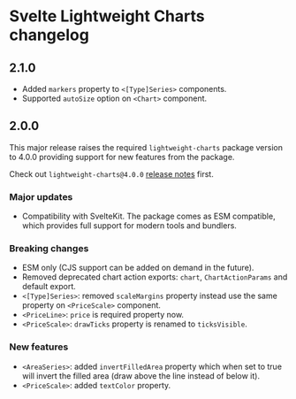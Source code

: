 # Svelte Lightweight Charts changelog

## 2.1.0

- Added `markers` property to `<[Type]Series>` components.
- Supported `autoSize` option on `<Chart>` component.

## 2.0.0

This major release raises the required `lightweight-charts` package version to 4.0.0 providing support for new features from the package.

Check out `lightweight-charts@4.0.0` [release notes](https://github.com/tradingview/lightweight-charts/releases/tag/v4.0.0) first.

### Major updates

- Compatibility with SvelteKit. The package comes as ESM compatible, which provides full support for modern tools and bundlers.

### Breaking changes

- ESM only (CJS support can be added on demand in the future).
- Removed deprecated chart action exports: `chart`, `ChartActionParams` and default export.
- `<[Type]Series>`: removed `scaleMargins` property instead use the same property on `<PriceScale>` component.
- `<PriceLine>`: `price` is required property now.
- `<PriceScale>`: `drawTicks` property is renamed to `ticksVisible`.

### New features

- `<AreaSeries>`: added `invertFilledArea` property which when set to true will invert the filled area (draw above the line instead of below it).
- `<PriceScale>`: added `textColor` property.
